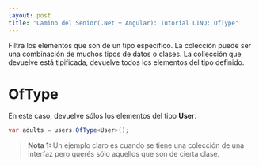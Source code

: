 ```yaml
---
layout: post
title: "Camino del Senior(.Net + Angular): Tutorial LINQ: OfType"
---
```


Filtra los elementos que <!--more--> son de un tipo específico. La colección puede ser una combinación de muchos tipos de datos o clases.
La collección que devuelve está tipificada, devuelve todos los elementos del tipo definido.

# OfType
En este caso, devuelve sólos los elementos del tipo **User**.

```csharp
var adults = users.OfType<User>();
```
> **Nota 1:** Un ejemplo claro es cuando se tiene una colección de una interfaz pero querés sólo aquellos que son de cierta clase.